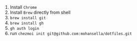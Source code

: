 1. Install `Chrome`
2. Install `Brew` directly from shell
3. `brew install git`
4. `brew install gh`
5. `gh auth login`
6. run `chezmoi init git@github.com:mohansella/dotfiles.git`
